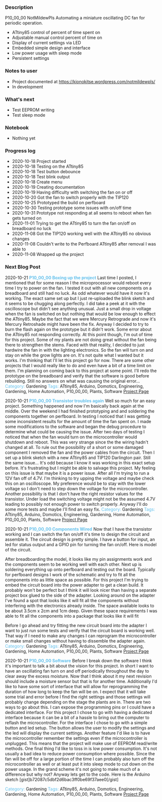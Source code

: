 ### Description  
P10_00_00 NotMildewPls
Automating a miniature oscillating DC fan for periodic operation.
 * ATtiny85 control of percent of time spent on
 * Adjustable manual control percent of time on
 * Display of current settings via LED
 * Embedded simple design and interface
 * Low power usage with sleep mode
 * Persistent settings
### Notes to user
 * Project documented at https://kionokitse.wordpress.com/notmildewpls/
 * In development
### What's next
 * Test EEPROM writing 
 * Test sleep mode
### Notebook
 * Nothing yet
### Progress log 
 * 2020-10-18 Project started
 * 2020-10-18 Testing on the ATtiny85
 * 2020-10-18 Test button debounce
 * 2020-10-18 Test blink output
 * 2020-10-18 Create menu
 * 2020-10-19 Creating documentation
 * 2020-10-19 Having difficulty with switching the fan on or off
 * 2020-10-20 Got the fan to switch properly with the TIP120
 * 2020-10-25 Prototyped the build on perfboard
 * 2020-10-30 Testing prototype some issues with on/off time
 * 2020-10-31 Prototype not responding at all seems to reboot when fan gets turned on
 * 2020-11-01 Trying to get the ATtiny85 to turn the fan on/off on breadboard no luck
 * 2020-11-08 Got the TIP120 working well with the ATtiny85 no obvious changes
 * 2020-11-08 Couldn't write to the Perfboard ATtiny85 after removal I was able to
 * 2020-11-08 Wrapped up the project
### Next Blog Post
2020-10-21 <font color="63C0EC"><b>P10_00_00 Boxing up the project</b></font>
Last time I posted, I mentioned that for some reason I the microprocessor would reboot every time I try to power on the fan. I tested it out with all new components on a breadboard and still had no luck. As odd whatever would have it now it's working. The exact same set up but I just re-uploaded the blink sketch and it seems to be chugging along perfectly. I did take a peek at it with the oscilloscope but didn't see anything unusual. Just a small drop in voltage when the fan is switched on but nothing that would be low enough to effect the ATtiny85. Maybe the fact that we were Mercury Retrograde and now it's Mercury Retroshade might have been the fix. Anyway I decided to try to burn the flash again on the prototype but it didn't work. Some error about the ATtiny85 not responding correctly. At this point though, I'm out of time for this project. Some of my plants are not doing great without the fan being there to strengthen the stems. Faced with that reality, I decided to just hardwire the fan in with the lighting electronics. So the fan will turn on and stay on while the grow lights are on. It's not quite what I wanted but it works. I'm thinking that I'll let this project go for now. There are some other projects that I would really like to do and even have a bit of a time limit on them. I'm planning on coming back to this project at some point. I'll redo the prototype on the breadboard and verify that the software is good before rebuilding. Still no answers on what was causing the original error...
<font color="63C0EC">Category:</font> Gardening
<font color="63C0EC">Tags:</font> ATtiny85, Arduino, Domotics, Engineering, Gardening, Home Automation, P10_00_00, Plants, Software
<a href="https://kionokitse.wordpress.com/notmildewpls/">Project Page</a> 

2020-10-21 <font color="63C0EC"><b>P10_00_00 Transistor troubles again</b></font>
Well so much for an easy project. Something happened and now I'm basically back again at the middle. Over the weekend I had finished prototyping and and soldering the components together on perfboard. In testing I noticed that I was getting some inconsistent results for the amount of time the fan spent on. I made some modifications to the software and began the debug procedure to determine what could be causing the issue. After two days of testing I noticed that when the fan would turn on the microcontroller would shutdown and reboot. This was very strange since the the wiring hadn't changed at all. To rule out the possibility of a short or some damaged component I removed the fan and the power cables from the circuit. Then I set up a blink sketch with a new ATtiny85 and TIP120 Darlington pair. Still the same issue... It's odd because I know it was working in this exact setup before.
It's frustrating but I might be able to salvage this project. My feeling on this issue is that maybe it is a power issue. After all I'm trying to run a 12V fan off of 4.7V. I'm thinking to try upping the voltage and maybe check this on an oscilloscope. My preference would be to stay with the lower voltage so I don't need to step down the voltage for the microcontroller. Another possibility is that I don't have the right resistor values for the transistor. Under load the switching voltage might not be the assumed 4.7V leading to possibly not enough power to switch properly. Anyway I'll do some more tests and maybe I'll find an easy fix.
<font color="63C0EC">Category:</font> Gardening
<font color="63C0EC">Tags:</font> ATtiny85, Arduino, Domotics, Engineering, Gardening, Home Automation, P10_00_00, Plants, Software
<a href="https://kionokitse.wordpress.com/notmildewpls/">Project Page</a> 

2020-10-21 <font color="63C0EC"><b>P10_00_00 Components Wired</b></font>
Now that I have the transistor working and I can switch the fan on/off it's time to design the circuit and assemble it. The circuit design is pretty simple. I have a button for input, an led for status output and a GPIO pin for turning the fan on/off. Here is model of the circuit.

After breadboarding the model, it looks like my pin assignments work and the components  seem to be working well with each other. Next up is soldering everything up onto perfboard and testing out the board. Typically for perfboard designs I work of the schematic and try to fit all the components into as little space as possible. For this project I'm trying to embed the circuit board into the power adapter to get a clean build. It probably won't be perfect but I think it will look nicer than having a separate project box glued to the side of the adapter. Looking around on the adapter I've found a spot that looks like it will fit all the components without interfering with the electronics already inside. The space available looks to be about 3.5cm x 2cm and 1cm deep. Given these space requirements I was able to fit all the components into a package that looks like it will fit

Before I go ahead and try fitting the new circuit board into the adapter I want to just run some tests and verify that the circuit board is working well. That way if I need to make any changes I can reprogram the microcontroller or make small changes without having to dissemble the adapter again.
<font color="63C0EC">Category:</font> Gardening
<font color="63C0EC">Tags:</font> ATtiny85, Arduino, Domotics, Engineering, Gardening, Home Automation, P10_00_00, Plants, Software
<a href="https://kionokitse.wordpress.com/notmildewpls/">Project Page</a> 

2020-10-21 <font color="63C0EC"><b>P10_00_00 Software</b></font>
Before I break down the software I think it's important to talk a bit about the vision for this project. In short I want to have an oscillating fan turn on and off periodically throughout the day to clear away the excess moisture. Now that I think about it my next revision should include a moisture sensor but that is for another time. Additionally I'd like to have some sort of interface that will allow for reprogramming the duration of how long to keep the fan will be on. I expect that it will take some trial and error before I find the right settings and those settings will probably change depending on the stage the plants are in. There are two ways to go about this. I can expose the programming pins or I could have a dedicated interface. For this project I chose to go with having a dedicated interface because it can be a bit of a hassle to bring out the computer to reflash the microcontroller. For the interface I chose to go with a simple button and led setup. The button allows the user to modify the settings and the led will display the current settings. Another feature I'd like is to have the microcontroller remember the settings even if the microcontroller is unplugged. This means that the project will make use of EEPROM read/write methods. One final thing I'd like to toss in is low power consumption. It's not usually a bad idea to reduce power consumption where possible. Since the fan will be off for a large portion of the time I can probably also turn off the microcontroller as well or at least put it into sleep mode to cut down on the power usage. In the grand scheme it's not going to make much of a difference but why not? Anyway lets get to the code. Here is the Arduino sketch
[gist]b72087c5dbf2d6bac3ff0be69f37aee0[/gist]

<font color="63C0EC">Category:</font> Gardening
<font color="63C0EC">Tags:</font> ATtiny85, Arduino, Domotics, Engineering, Gardening, Home Automation, P10_00_00, Plants, Software
<a href="https://kionokitse.wordpress.com/notmildewpls/">Project Page</a> 